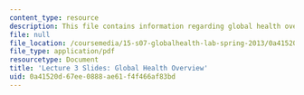 ```yaml
---
content_type: resource
description: This file contains information regarding global health overview.
file: null
file_location: /coursemedia/15-s07-globalhealth-lab-spring-2013/0a41520d67ee0888ae61f4f466af83bd_MIT15_S07S13_lec3.pdf
file_type: application/pdf
resourcetype: Document
title: 'Lecture 3 Slides: Global Health Overview'
uid: 0a41520d-67ee-0888-ae61-f4f466af83bd
---
```

